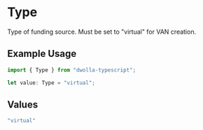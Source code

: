 # Type

Type of funding source. Must be set to "virtual" for VAN creation.

## Example Usage

```typescript
import { Type } from "dwolla-typescript";

let value: Type = "virtual";
```

## Values

```typescript
"virtual"
```